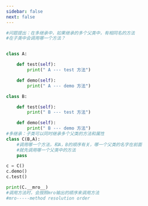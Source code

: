 ```yaml
---
sidebar: false
next: false
---
```

<BlogInfo/>






```python
#问题提出：在多继承中，如果继承的多个父类中，有相同名的方法
#在子类中会调用哪一个方法？


class A:

    def test(self):
        print(" A --- test 方法")

    def demo(self):
        print(" A --- demo 方法")

class B:

    def test(self):
        print(" B --- test 方法")

    def demo(self):
        print(" B --- demo 方法")
#多继承：子类可以同时继承多个父类的方法和属性
class C(B,A):
    #调用哪一个方法，和A，B的顺序有关，哪一个父类的名字在前面
    #就先调用哪一个父类中的方法
    pass

c = C()
c.demo()
c.test()

print(C.__mro__)
#调用方法时，会按照mro输出的顺序来调用方法
#mro-----method resolution order
```






<ActionBox />
        
<style>#top-box {margin-top:0.5rem!important;}</style>